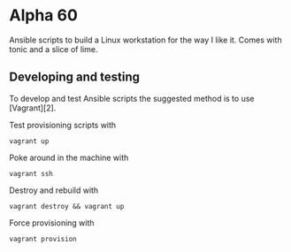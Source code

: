 # Alpha 60

Ansible scripts to build a Linux workstation for the way I like it. Comes with tonic and a slice of lime.

## Developing and testing 

To develop and test Ansible scripts the suggested method is to use [Vagrant][2].

Test provisioning scripts with

    vagrant up

Poke around in the machine with

    vagrant ssh

Destroy and rebuild with

    vagrant destroy && vagrant up

Force provisioning with

    vagrant provision
